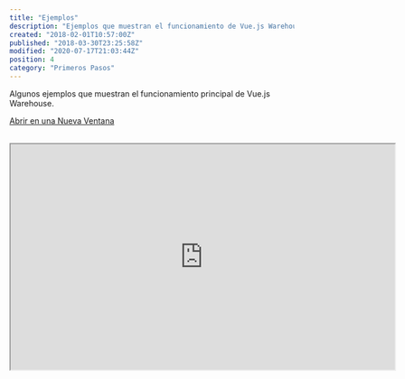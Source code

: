```yaml
---
title: "Ejemplos"
description: "Ejemplos que muestran el funcionamiento de Vue.js Warehouse."
created: "2018-02-01T10:57:00Z"
published: "2018-03-30T23:25:58Z"
modified: "2020-07-17T21:03:44Z"
position: 4
category: "Primeros Pasos"
---
```


Algunos ejemplos que muestran el funcionamiento principal de Vue.js Warehouse.

[Abrir en una Nueva Ventana](https://vue-warehouse.aceforth-opensource.now.sh/)

<br>

<div class="example-iframe">
  <iframe src="https://vue-warehouse.aceforth-opensource.now.sh/" height="400" width="680" sandbox="allow-scripts allow-same-origin allow-popups"></iframe>
</div>
